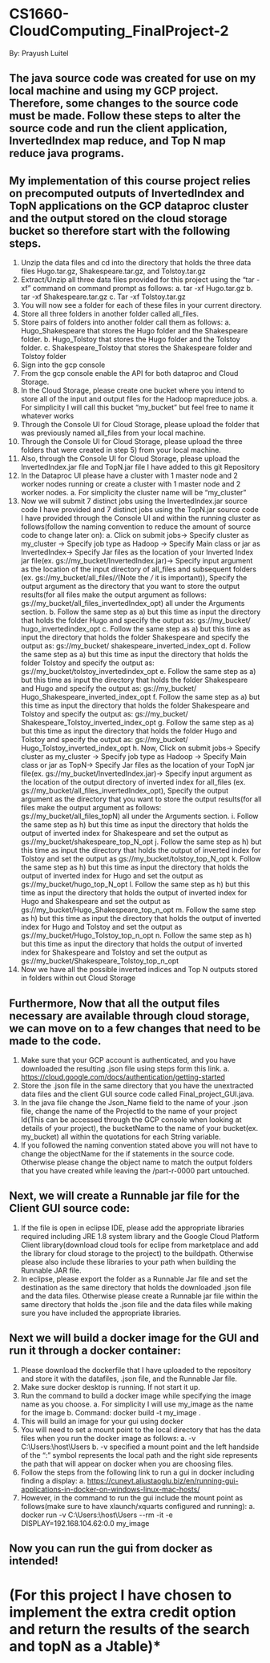# CS1660-CloudComputing_FinalProject-2

By: Prayush Luitel

## The java source code was created for use on my local machine and using my GCP project. Therefore, some changes to the source code must be made. Follow these steps to alter the source code and run the client application, InvertedIndex map reduce, and Top N map reduce java programs. 

## My implementation of this course project relies on precomputed outputs of InvertedIndex and TopN applications on the GCP dataproc cluster and the output stored on the cloud storage bucket so therefore start with the following steps.
1)	Unzip the data files and cd into the directory that holds the three data files Hugo.tar.gz, Shakespeare.tar.gz, and Tolstoy.tar.gz
2)	Extract/Unzip all three data files provided for this project using the “tar -xf” command on command prompt as follows:
  a.	tar -xf Hugo.tar.gz
  b.	 tar -xf Shakespeare.tar.gz
  c.	Tar -xf Tolstoy.tar.gz
3)	You will now see a folder for each of these files in your current directory.
4)	Store all three folders in another folder called all_files.
5)	Store pairs of folders into another folder call them as follows:
  a.	Hugo_Shakespeare that stores the Hugo folder and the Shakespeare folder.
  b.	Hugo_Tolstoy that stores the Hugo folder and the Tolstoy folder.
  c.	Shakespeare_Tolstoy that stores the Shakespeare folder and Tolstoy folder
6)	Sign into the gcp console
7)	From the gcp console enable the API for both dataproc and Cloud Storage.
8)	In the Cloud Storage, please create one bucket where you intend to store all of the input and output files for the Hadoop mapreduce jobs.
  a.	For simplicity I will call this bucket “my_bucket” but feel free to name it whatever works
9)	Through the Console UI for Cloud Storage, please upload the folder that was previously named all_files from your local machine.
10)	Through the Console UI for Cloud Storage, please upload the three folders that were created in step 5) from your local machine.
11)	Also, through the Console UI for Cloud Storage, please upload the InvertedIndex.jar file and TopN.jar file I have added to this git Repository
12)	In the Dataproc UI please have a cluster with 1 master node and 2 worker nodes running or create a cluster with 1 master node and 2 worker nodes.
  a.	For simplicity the cluster name will be “my_cluster”
13)	Now we will submit 7 distinct jobs using the InvertedIndex.jar source code I have provided and 7 distinct jobs using the TopN.jar source code I have provided through the Console UI and within the running cluster as follows(follow the naming convention to reduce the amount of source code to change later on):
  a.	Click on submit jobs-> Specify cluster as my_cluster -> Specify job type as Hadoop -> Specify Main class or jar as InvertedIndex-> Specify Jar files as the location of your Inverted Index jar file(ex. gs://my_bucket/InvertedIndex.jar)-> Specify input argument as the location of the input directory of all_files and subsequent folders (ex. gs://my_bucket/all_files/*/*(Note the */* it is important)), Specify the output argument as the directory that you want to store the output results(for all files make the output argument as follows: gs://my_bucket/all_files_invertedIndex_opt) all under the Arguments section.
  b.	Follow the same step as a) but this time as input the directory that holds the folder Hugo and specify the output as: gs://my_bucket/ hugo_invertedindex_opt
  c.	Follow the same step as a) but this time as input the directory that holds the folder Shakespeare and specify the output as: gs://my_bucket/ shakespeare_inverted_index_opt
  d.	Follow the same step as a) but this time as input the directory that holds the folder Tolstoy and specify the output as: gs://my_bucket/tolstoy_invertedindex_opt
  e.	Follow the same step as a) but this time as input the directory that holds the folder Shakespeare and Hugo and specify the output as: gs://my_bucket/ Hugo_Shakespeare_inverted_index_opt
  f.	Follow the same step as a) but this time as input the directory that holds the folder Shakespeare and Tolstoy and specify the output as: gs://my_bucket/ Shakespeare_Tolstoy_inverted_index_opt
  g.	Follow the same step as a) but this time as input the directory that holds the folder Hugo and Tolstoy and specify the output as: gs://my_bucket/ Hugo_Tolstoy_inverted_index_opt
  h.	Now, Click on submit jobs-> Specify cluster as my_cluster -> Specify job type as Hadoop -> Specify Main class or jar as TopN-> Specify Jar files as the location of your TopN jar file(ex. gs://my_bucket/InvertedIndex.jar)-> Specify input argument as the location of the output directory of inverted index for all_files (ex. gs://my_bucket/all_files_invertedIndex_opt), Specify the output argument as the directory that you want to store the output results(for all files make the output argument as follows: gs://my_bucket/all_files_topN) all under the Arguments section.
  i.	Follow the same step as h) but this time as input the directory that holds the output of inverted index for Shakespeare and set the output as gs://my_bucket/shakespeare_top_N_opt
  j.	Follow the same step as h) but this time as input the directory that holds the output of inverted index for Tolstoy and set the output as gs://my_bucket/tolstoy_top_N_opt
  k.	Follow the same step as h) but this time as input the directory that holds the output of inverted index for Hugo and set the output as gs://my_bucket/hugo_top_N_opt
  l.	Follow the same step as h) but this time as input the directory that holds the output of inverted index for Hugo and Shakespeare and set the output as gs://my_bucket/Hugo_Shakespeare_top_n_opt
  m.	Follow the same step as h) but this time as input the directory that holds the output of inverted index for Hugo and Tolstoy and set the output as gs://my_bucket/Hugo_Tolstoy_top_n_opt
  n.	Follow the same step as h) but this time as input the directory that holds the output of inverted index for Shakespeare and Tolstoy and set the output as gs://my_bucket/Shakespeare_Tolstoy_top_n_opt
14)	Now we have all the possible inverted indices and Top N outputs stored in folders within out Cloud Storage

## Furthermore, Now that all the output files necessary are available through cloud storage, we can move on to a few changes that need to be made to the code.
1)	Make sure that your GCP account is authenticated, and you have downloaded the resulting .json file using steps form this link.
  a.	https://cloud.google.com/docs/authentication/getting-started
2)	 Store the .json file in the same directory that you have the unextracted data files and the client GUI source code called Final_project_GUI.java.
3)	In the java file change the Json_Name field to the name of your .json file, change the name of the ProjectId to the name of your project Id(This can be accessed through the GCP console when looking at details of your project), the bucketName to the name of your bucket(ex. my_bucket) all within the quotations for each String variable.
4)	If you followed the naming convention stated above you will not have to change the objectName for the if statements in the source code. Otherwise please change the object name to match the output folders that you have created while leaving the /part-r-0000 part untouched.

## Next, we will create a Runnable jar file for the Client GUI source code:
1)	If the file is open in eclipse IDE, please add the appropriate libraries required including JRE 1.8 system library and the Google Cloud Platform Client library(download cloud tools for eclipe from marketplace and add the library for cloud storage to the project) to the buildpath. Otherwise please also include these libraries to your path when building the Runnable JAR file.
2)	In eclipse, please export the folder as a Runnable Jar file and set the destination as the same directory that holds the downloaded .json file and the data files. Otherwise please create a Runnable jar file within the same directory that holds the .json file and the data files while making sure you have included the appropriate libraries.

## Next we will build a docker image for the GUI and run it through a docker container:
1)	Please download the dockerfile that I have uploaded to the repository and store it with the datafiles, .json file, and the Runnable Jar file.
2)	Make sure docker desktop is running. If not start it up.
3)	Run the command to build a docker image while specifying the image name as you choose.
  a.	For simplicity I will use my_image as the name for the image
  b.	Command: docker build -t my_image .
4)	This will build an image for your gui using docker
5)	You will need to set a mount point to the local directory that has the data files when you run the docker image as follows:
  a.	-v C:\Users:\host\Users
  b.	-v specified a mount point and the left handside of the “:” symbol represents the local path and the right side represents the path that will appear on docker when you are choosing files.
6)	Follow the steps from the following link to run a gui in docker including finding a display:
  a.	https://cuneyt.aliustaoglu.biz/en/running-gui-applications-in-docker-on-windows-linux-mac-hosts/
7)	However, in the command to run the gui include the mount point as follows(make sure to have xlaunch/xquarts configured and running):
  a.	docker run -v C:\Users:\host\Users --rm -it -e DISPLAY=192.168.104.62:0.0 my_image

## Now you can run the gui from docker as intended!


# ****(For this project I have chosen to implement the extra credit option and return the results of the search and topN as a Jtable)*****
